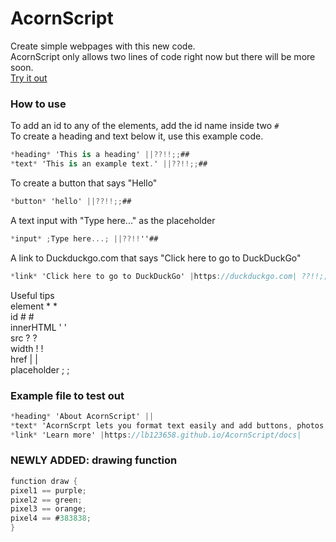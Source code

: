 # AcornScript
Create simple webpages with this new code.  
AcornScript only allows two lines of code right now but there will be more soon.  
[Try it out](https://lb123658.github.io/AcornScript/)
### How to use
To add an id to any of the elements, add the id name inside two ```#```  
To create a heading and text below it, use this example code. 
```c#
*heading* 'This is a heading' ||??!!;;##
*text* 'This is an example text.' ||??!!;;##
```
To create a button that says "Hello" 
```c#
*button* 'hello' ||??!!;;##
```
A text input with "Type here..." as the placeholder 
```c#
*input* ;Type here...; ||??!!''##
```
A link to Duckduckgo.com that says "Click here to go to DuckDuckGo" 
```c#
*link* 'Click here to go to DuckDuckGo' |https://duckduckgo.com| ??!!;;##
```  
Useful tips  
element * *  
id # #  
innerHTML ' '  
src ? ?  
width ! !   
href | |  
placeholder ; ;  
### Example file to test out
```c#
*heading* 'About AcornScript' ||
*text* 'AcornScrpt lets you format text easily and add buttons, photos, videos and more, to easily make it more like a website. Each line of code must contain the special characters in pairs of two like they are written, unless you are only writing one line of code or only useing the heading and text elements' ||
*link* 'Learn more' |https://lb123658.github.io/AcornScript/docs|
```
### NEWLY ADDED: drawing function
```c#
function draw {
pixel1 == purple;
pixel2 == green;
pixel3 == orange;
pixel4 == #383838;
}
```
